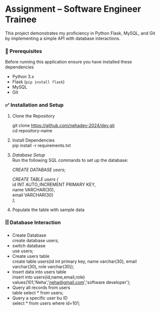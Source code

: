 # Assignment – Software Engineer Trainee
This project demonstrates my proficiency in Python Flask, MySQL, and Git by implementing a simple API with database interactions.
### 🚀 Prerequisites
Before running this application ensure you have installed these dependencies
- Python 3.x
- Flask (`pip install flask`)
- MySQL
- Git
### ✅ Installation and Setup
1. Clone the Repository

   git clone https://github.com/nehadev-2024/dev.git  
   cd repository-name
   
2. Install Dependencies  
   pip install -r requirements.txt
3. *Database Setup*    
   Run the following SQL commands to set up the database:  

   *CREATE DATABASE users;*    
   
   *CREATE TABLE users (*  
       id INT AUTO_INCREMENT PRIMARY KEY,    
       name VARCHAR(30),    
       email VARCHAR(30)    
   *);*

4. Populate the table with sample data

### 🗄️ **Database Interaction**

- Create Database  
  create database users;    
- switch database  
   use users;  
- Create users table  
  create table users(id int primary key, name varchar(30), email varchar(30), role varchar(30));  
- Insert data into users table  
  insert into users(id,name,email,role) values(101,'Neha','neha@gmail.com','software developer');  
- Query all records from users  
  table  select * from users;  
- Query a specific user bu ID  
  select * from users where id=101;   


     


